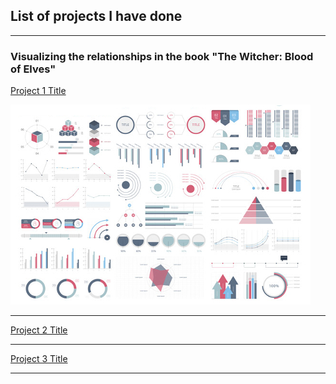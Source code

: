 ## List of projects I have done

---

### Visualizing the relationships in the book "The Witcher: Blood of Elves"

[Project 1 Title](/sample_page)

<img src="images/dummy_thumbnail.jpg?raw=true"/>

---

[Project 2 Title](/pdf/sample_presentation.pdf)

---

[Project 3 Title](http://example.com/)

---
